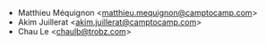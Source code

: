 - Matthieu Méquignon \<<matthieu.mequignon@camptocamp.com>\>
- Akim Juillerat \<<akim.juillerat@camptocamp.com>\>
- Chau Le \<<chaulb@trobz.com>\>
